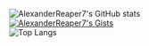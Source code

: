 ![AlexanderReaper7's GitHub stats](https://github-readme-stats.vercel.app/api?username=AlexanderReaper7&include_all_commits=true&count_private=true&show_icons=true&theme=github_dark&border_color=30363d)
<br/>
[![AlexanderReaper7's Gists](https://gists-readme.yizack.com/api?user=AlexanderReaper7&title=My+Gists&n=&theme=dark)](https://gist.github.com/AlexanderReaper7)
<br/>
![Top Langs](https://github-readme-stats.vercel.app/api/top-langs/?username=AlexanderReaper7&layout=compact&hide=shaderlab&exclude_repo=Bloody-Red-Theme,AlexanderVulcano&theme=github_dark&border_color=30363d)
